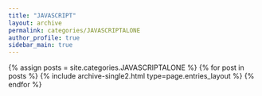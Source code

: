 ```yaml
---
title: "JAVASCRIPT"
layout: archive
permalink: categories/JAVASCRIPTALONE
author_profile: true
sidebar_main: true
---
```


{% assign posts = site.categories.JAVASCRIPTALONE %}
{% for post in posts %} {% include archive-single2.html type=page.entries_layout %} {% endfor %}
